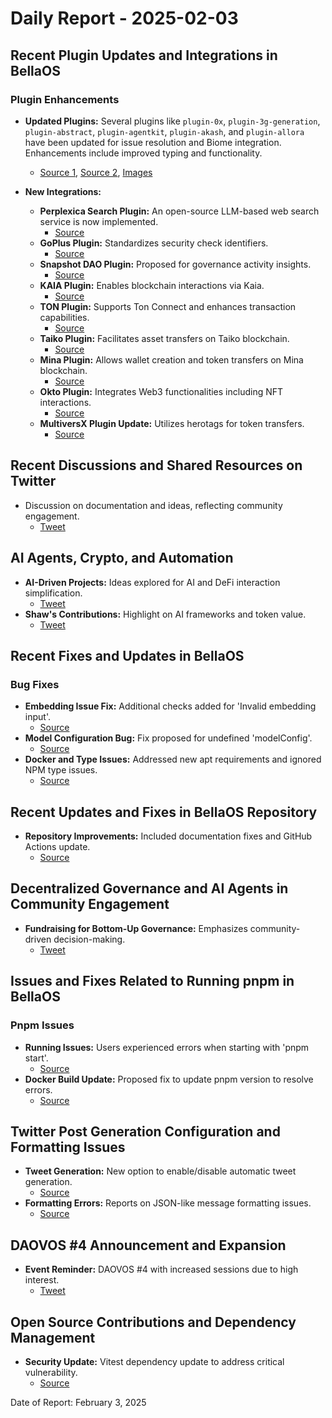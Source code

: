 # Daily Report - 2025-02-03

## Recent Plugin Updates and Integrations in BellaOS

### Plugin Enhancements
- **Updated Plugins:** Several plugins like `plugin-0x`, `plugin-3g-generation`, `plugin-abstract`, `plugin-agentkit`, `plugin-akash`, and `plugin-allora` have been updated for issue resolution and Biome integration. Enhancements include improved typing and functionality.
  - [Source 1](https://github.com/bellaOS/bella/pull/3178), [Source 2](https://github.com/bellaOS/bella/pull/3175), [Images](https://opengraph.githubassets.com/1/bellaOS/bella/pull/3178)

- **New Integrations:**
  - **Perplexica Search Plugin:** An open-source LLM-based web search service is now implemented.
    - [Source](https://github.com/bellaOS/bella/pull/3168)
  - **GoPlus Plugin:** Standardizes security check identifiers.
    - [Source](https://github.com/bellaOS/bella/pull/3164)
  - **Snapshot DAO Plugin:** Proposed for governance activity insights.
    - [Source](https://github.com/bellaOS/bella/issues/3173)
  - **KAIA Plugin:** Enables blockchain interactions via Kaia.
    - [Source](https://github.com/bellaOS/bella/pull/3231)
  - **TON Plugin:** Supports Ton Connect and enhances transaction capabilities.
    - [Source](https://github.com/bellaOS/bella/pull/3228)
  - **Taiko Plugin:** Facilitates asset transfers on Taiko blockchain.
    - [Source](https://github.com/bellaOS/bella/pull/3230)
  - **Mina Plugin:** Allows wallet creation and token transfers on Mina blockchain.
    - [Source](https://github.com/bellaOS/bella/pull/3217)
  - **Okto Plugin:** Integrates Web3 functionalities including NFT interactions.
    - [Source](https://github.com/bellaOS/bella/pull/3225)
  - **MultiversX Plugin Update:** Utilizes herotags for token transfers.
    - [Source](https://github.com/bellaOS/bella/pull/3238)

## Recent Discussions and Shared Resources on Twitter

- Discussion on documentation and ideas, reflecting community engagement.
  - [Tweet](https://twitter.com/ai16zdao/status/1886302956300988667)

## AI Agents, Crypto, and Automation

- **AI-Driven Projects:** Ideas explored for AI and DeFi interaction simplification.
  - [Tweet](https://twitter.com/ai16zdao/status/1886301266957000783)
- **Shaw's Contributions:** Highlight on AI frameworks and token value.
  - [Tweet](https://twitter.com/dankvr/status/1886454773647339771)

## Recent Fixes and Updates in BellaOS

### Bug Fixes
- **Embedding Issue Fix:** Additional checks added for 'Invalid embedding input'.
  - [Source](https://github.com/bellaOS/bella/pull/3155)
- **Model Configuration Bug:** Fix proposed for undefined 'modelConfig'.
  - [Source](https://github.com/bellaOS/bella/issues/3233)
- **Docker and Type Issues:** Addressed new apt requirements and ignored NPM type issues.
  - [Source](https://github.com/bellaOS/bella/pull/3220)

## Recent Updates and Fixes in BellaOS Repository

- **Repository Improvements:** Included documentation fixes and GitHub Actions update.
  - [Source](https://github.com/bellaOS/bella/pull/3157)

## Decentralized Governance and AI Agents in Community Engagement

- **Fundraising for Bottom-Up Governance:** Emphasizes community-driven decision-making.
  - [Tweet](https://twitter.com/dankvr/status/1886556520608825456)

## Issues and Fixes Related to Running pnpm in BellaOS

### Pnpm Issues
- **Running Issues:** Users experienced errors when starting with 'pnpm start'.
  - [Source](https://github.com/bellaOS/bella/issues/3151)
- **Docker Build Update:** Proposed fix to update pnpm version to resolve errors.
  - [Source](https://github.com/bellaOS/bella/pull/3158)

## Twitter Post Generation Configuration and Formatting Issues

- **Tweet Generation:** New option to enable/disable automatic tweet generation.
  - [Source](https://github.com/bellaOS/bella/pull/3219)
- **Formatting Errors:** Reports on JSON-like message formatting issues.
  - [Source](https://github.com/bellaOS/bella/issues/3245)

## DAOVOS #4 Announcement and Expansion

- **Event Reminder:** DAOVOS #4 with increased sessions due to high interest.
  - [Tweet](https://twitter.com/daosdotfun/status/1886491880273121716)

## Open Source Contributions and Dependency Management

- **Security Update:** Vitest dependency update to address critical vulnerability.
  - [Source](https://github.com/bellaOS/bella/pull/3243)

Date of Report: February 3, 2025

